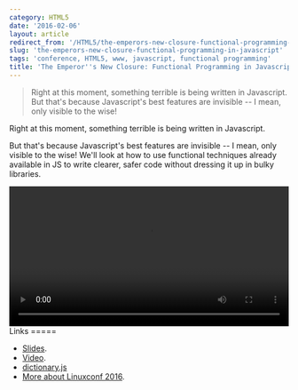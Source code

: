 ```yaml
---
category: HTML5
date: '2016-02-06'
layout: article
redirect_from: '/HTML5/the-emperors-new-closure-functional-programming-in-javascript/'
slug: 'the-emperors-new-closure-functional-programming-in-javascript'
tags: 'conference, HTML5, www, javascript, functional programming'
title: 'The Emperor''s New Closure: Functional Programming in Javascript'
---
```


> Right at this moment, something terrible is being written in
> Javascript. But that's because Javascript's best features are
> invisible -- I mean, only visible to the wise!

Right at this moment, something terrible is being written in Javascript.

But that's because Javascript's best features are invisible -- I mean,
only visible to the wise! We'll look at how to use functional techniques
already available in JS to write clearer, safer code without dressing it
up in bulky libraries.

<video src="http://mirror.linux.org.au/linux.conf.au/2016/02_Tuesday/Wool_Museum/The_Emperors_New_Closure_FP_in_Javascript.webm" controls style="width: 100%">
<div class="border: 1px solid red">Embedded video doesn't seem to work for you!  Try downloading the
file below or <a href="https://www.youtube.com/watch?v=a6azjixVy2g">have a look on youtube</a></div>
</video>
Links
=====

-   [Slides](/lca2016/functional-javascript.html).
-   [Video](http://mirror.linux.org.au/linux.conf.au/2016/02_Tuesday/Wool_Museum/The_Emperors_New_Closure_FP_in_Javascript.webm).
-   [dictionary.js](https://github.com/mnemote/dictionary.js)
-   [More about Linuxconf 2016](/etc/linuxconf-2016-geelong/).
